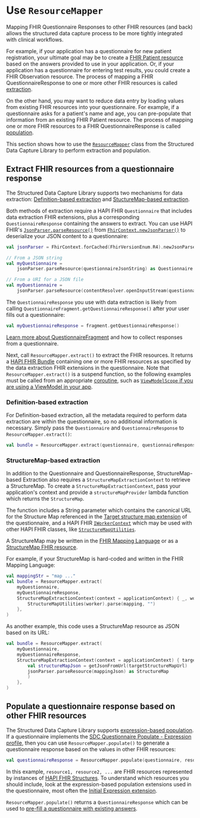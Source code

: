 # Use `ResourceMapper`

Mapping FHIR Questionnaire Responses to other FHIR resources (and back) allows
the structured data capture process to be more tightly integrated with clinical
workflows.

For example, if your application has a questionnaire for new patient
registration, your ultimate goal may be to create a
[FHIR Patient resource](https://www.hl7.org/fhir/patient.html) based on the
answers provided to use in your application. Or, if your application has a
questionnaire for entering test results, you could create a FHIR Observation
resource. The process of mapping a FHIR QuestionnaireResponse to one or more
other FHIR resources is called
[extraction](http://hl7.org/fhir/uv/sdc/extraction.html).

On the other hand, you may want to reduce data entry by loading values from
existing FHIR resources into your questionnaire. For example, if a questionnaire
asks for a patient's name and age, you can pre-populate that information from an
existing FHIR Patient resource. The process of mapping one or more FHIR
resources to a FHIR QuestionnaireResponse is called
[population](http://hl7.org/fhir/uv/sdc/populate.html).

This section shows how to use the
[`ResourceMapper`](https://github.com/google/android-fhir/blob/master/datacapture/src/main/java/com/google/android/fhir/datacapture/mapping/ResourceMapper.kt)
class from the Structured Data Capture Library to perform extraction and
population.

## Extract FHIR resources from a questionnaire response

The Structured Data Capture Library supports two mechanisms for data extraction:
[Definition-based extraction](http://hl7.org/fhir/uv/sdc/extraction.html#definition-based-extraction)
and
[StuctureMap-based extraction](http://hl7.org/fhir/uv/sdc/extraction.html#structuremap-based-extraction).

Both methods of extraction require a HAPI FHIR `Questionnaire` that includes
data extraction FHIR extensions, plus a corresponding `QuestionnaireResponse`
containing the answers to extract. You can use HAPI FHIR's
[`JsonParser.parseResource()`](https://hapifhir.io/hapi-fhir/apidocs/hapi-fhir-base/ca/uhn/fhir/parser/JsonParser.html#parseResource\(ca.uhn.fhir.parser.json.JsonLikeStructure\))
from
[`FhirContext.newJsonParser()`](https://hapifhir.io/hapi-fhir/apidocs/hapi-fhir-base/ca/uhn/fhir/context/FhirContext.html#newJsonParser\(\))
to deserialize your JSON content to a questionnaire:

```kotlin
val jsonParser = FhirContext.forCached(FhirVersionEnum.R4).newJsonParser()

// From a JSON string
val myQuestionnaire =
    jsonParser.parseResource(questionnaireJsonString) as Questionnaire

// From a URI for a JSON file
val myQuestionnaire =
    jsonParser.parseResource(contentResolver.openInputStream(questionnaireUri)) as Questionnaire
```

The `QuestionnaireResponse` you use with data extraction is likely from calling
`QuestionnaireFragment.getQuestionnaireResponse()` after your user fills out a
questionnaire:

```kotlin
val myQuestionnaireResponse = fragment.getQuestionnaireResponse()
```

[Learn more about QuestionnaireFragment](Use-QuestionnaireFragment.md)
and how to collect responses from a questionnaire.

Next, call `ResourceMapper.extract()` to extract the FHIR resources. It returns
a
[HAPI FHIR Bundle](https://hapifhir.io/hapi-fhir/apidocs/hapi-fhir-structures-r4/org/hl7/fhir/r4/model/Bundle.html)
containing one or more FHIR resources as specified by the data extraction FHIR
extensions in the questionnaire. Note that `ResourceMapper.extract()` is a
suspend function, so the following examples must be called from an appropriate
[coroutine](https://developer.android.com/kotlin/coroutines), such as
[`ViewModelScope` if you are using a ViewModel in your app](https://medium.com/androiddevelopers/easy-coroutines-in-android-viewmodelscope-25bffb605471).

### Definition-based extraction

For Definition-based extraction, all the metadata required to perform data
extraction are within the questionnaire, so no additional information is
necessary. Simply pass the `Questionnaire` and `QuestionnaireResponse` to
`ResourceMapper.extract()`:

```kotlin
val bundle = ResourceMapper.extract(questionnaire, questionnaireResponse)
```

### StructureMap-based extraction

In addition to the Questionnaire and QuestionnaireResponse, StructureMap-based
Extraction also requires a `StructureMapExtractionContext` to retrieve a
StructureMap. To create a `StructureMapExtractionContext`, pass your
application's context and provide a `structureMapProvider` lambda function which
returns the `StructureMap`.

The function includes a String parameter which contains the canonical URL for
the Structure Map referenced in the
[Target structure map extension](http://hl7.org/fhir/uv/sdc/StructureDefinition-sdc-questionnaire-targetStructureMap.html)
of the questionnaire, and a HAPI FHIR
[`IWorkerContext`](https://hapifhir.io/hapi-fhir/apidocs/hapi-fhir-structures-r4/org/hl7/fhir/r4/context/IWorkerContext.html)
which may be used with other HAPI FHIR classes, like
[`StructureMapUtilities`](https://hapifhir.io/hapi-fhir/apidocs/hapi-fhir-structures-r4/org/hl7/fhir/r4/utils/StructureMapUtilities.html).

A StructureMap may be written in the
[FHIR Mapping Language](http://hl7.org/fhir/R4/mapping-language.html) or as a
[StructureMap FHIR resource](http://hl7.org/fhir/R4/structuremap.html).

For example, if your StructureMap is hard-coded and written in the FHIR Mapping
Language:

```kotlin
val mappingStr = "map ..."
val bundle = ResourceMapper.extract(
    myQuestionnaire,
    myQuestionnaireResponse,
    StructureMapExtractionContext(context = applicationContext) { _, worker ->
        StructureMapUtilities(worker).parse(mapping, "")
    },
)
```

As another example, this code uses a StructureMap resource as JSON based on its
URL:

```kotlin
val bundle = ResourceMapper.extract(
    myQuestionnaire,
    myQuestionnaireResponse,
    StructureMapExtractionContext(context = applicationContext) { targetStructureMapUrl, _ ->
        val structureMapJson = getJsonFromUrl(targetStructureMapUrl)
        jsonParser.parseResource(mappingJson) as StructureMap
        )
    },
)
```

## Populate a questionnaire response based on other FHIR resources

The Structured Data Capture Library supports
[expression-based population](http://hl7.org/fhir/uv/sdc/populate.html#expression-based-population).
If a questionnaire implements the
[SDC Questionnaire Populate - Expression profile](http://hl7.org/fhir/uv/sdc/StructureDefinition-sdc-questionnaire-pop-exp.html),
then you can use `ResourceMapper.populate()` to generate a questionnaire
response based on the values in other FHIR resources:

```kotlin
val questionnaireResponse = ResourceMapper.populate(questionnaire, resource1, resource2, ...)
```

In this example, `resource1, resource2, ...` are FHIR resources represented by
instances of
[HAPI FHIR Structures](https://hapifhir.io/hapi-fhir/apidocs/hapi-fhir-structures-r4/org/hl7/fhir/r4/model/package-summary.html).
To understand which resources you should include, look at the expression-based
population extensions used in the questionnaire, most often the
[Initial Expression extension](https://hl7.org/fhir/uv/sdc/StructureDefinition-sdc-questionnaire-initialExpression.html).

`ResourceMapper.populate()` returns a `QuestionnaireResponse` which can be used
to
[pre-fill a questionnaire with existing answers](Use-QuestionnaireFragment.md#pre-fill-a-questionnaire-with-existing-answers).
